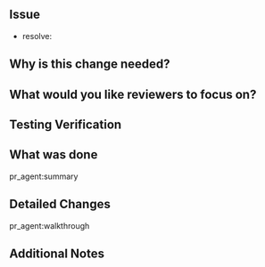 ## Issue

- resolve:

## Why is this change needed?
<!-- Please explain briefly why this change is necessary -->

## What would you like reviewers to focus on?
<!-- What specific aspects are you requesting review for? -->

## Testing Verification
<!-- Please describe how you verified these changes in your local environment using text/images/video -->

## What was done
<!-- This section will be filled by PR-Agent when the Pull Request is opened -->

pr_agent:summary

## Detailed Changes
<!-- This section will be filled by PR-Agent when the Pull Request is opened -->

pr_agent:walkthrough

## Additional Notes
<!-- Any additional information for reviewers -->
